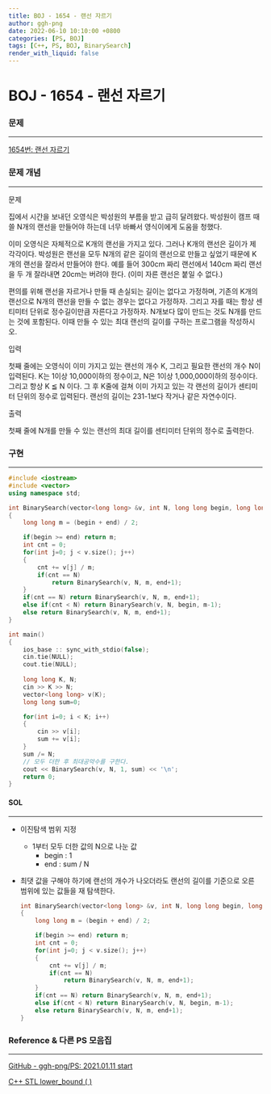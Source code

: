 ```yaml
---
title: BOJ - 1654 - 랜선 자르기
author: ggh-png
date: 2022-06-10 10:10:00 +0800
categories: [PS, BOJ]
tags: [C++, PS, BOJ, BinarySearch]
render_with_liquid: false
---
```

# BOJ - 1654 - 랜선 자르기

### 문제

---

[1654번: 랜선 자르기](https://www.acmicpc.net/problem/1654)

### 문제 개념

---

문제

집에서 시간을 보내던 오영식은 박성원의 부름을 받고 급히 달려왔다. 박성원이 캠프 때 쓸 N개의 랜선을 만들어야 하는데 너무 바빠서 영식이에게 도움을 청했다.

이미 오영식은 자체적으로 K개의 랜선을 가지고 있다. 그러나 K개의 랜선은 길이가 제각각이다. 박성원은 랜선을 모두 N개의 같은 길이의 랜선으로 만들고 싶었기 때문에 K개의 랜선을 잘라서 만들어야 한다. 예를 들어 300cm 짜리 랜선에서 140cm 짜리 랜선을 두 개 잘라내면 20cm는 버려야 한다. (이미 자른 랜선은 붙일 수 없다.)

편의를 위해 랜선을 자르거나 만들 때 손실되는 길이는 없다고 가정하며, 기존의 K개의 랜선으로 N개의 랜선을 만들 수 없는 경우는 없다고 가정하자. 그리고 자를 때는 항상 센티미터 단위로 정수길이만큼 자른다고 가정하자. N개보다 많이 만드는 것도 N개를 만드는 것에 포함된다. 이때 만들 수 있는 최대 랜선의 길이를 구하는 프로그램을 작성하시오.

입력

첫째 줄에는 오영식이 이미 가지고 있는 랜선의 개수 K, 그리고 필요한 랜선의 개수 N이 입력된다. K는 1이상 10,000이하의 정수이고, N은 1이상 1,000,000이하의 정수이다. 그리고 항상 K ≦ N 이다. 그 후 K줄에 걸쳐 이미 가지고 있는 각 랜선의 길이가 센티미터 단위의 정수로 입력된다. 랜선의 길이는 231-1보다 작거나 같은 자연수이다.

출력

첫째 줄에 N개를 만들 수 있는 랜선의 최대 길이를 센티미터 단위의 정수로 출력한다.

### 구현

---

```cpp
#include <iostream>
#include <vector>
using namespace std;

int BinarySearch(vector<long long> &v, int N, long long begin, long long end)
{
    long long m = (begin + end) / 2;

    if(begin >= end) return m;
    int cnt = 0;
    for(int j=0; j < v.size(); j++)
    {
        cnt += v[j] / m;
        if(cnt == N)
            return BinarySearch(v, N, m, end+1);
    }    
    if(cnt == N) return BinarySearch(v, N, m, end+1);
    else if(cnt < N) return BinarySearch(v, N, begin, m-1);
    else return BinarySearch(v, N, m, end+1);
}

int main()
{
    ios_base :: sync_with_stdio(false); 
    cin.tie(NULL); 
    cout.tie(NULL);
  
    long long K, N;
    cin >> K >> N;
    vector<long long> v(K);
    long long sum=0;

    for(int i=0; i < K; i++)
    {
        cin >> v[i];
        sum += v[i];
    }
    sum /= N;
    // 모두 더한 후 최대공약수를 구한다. 
    cout << BinarySearch(v, N, 1, sum) << '\n';
    return 0;
}
```

#### SOL

---

- 이진탐색 범위 지정
    - 1부터 모두 더한 값의 N으로 나눈 값
        - begin : 1
        - end : sum / N
- 최댓 값을 구해야 하기에 랜선의 개수가 나오더라도 랜선의 길이를 기준으로 오른 범위에 있는 값들을 재 탐색한다.
    
    ```cpp
    int BinarySearch(vector<long long> &v, int N, long long begin, long long end)
    {
        long long m = (begin + end) / 2;
    
        if(begin >= end) return m;
        int cnt = 0;
        for(int j=0; j < v.size(); j++)
        {
            cnt += v[j] / m;
            if(cnt == N)
                return BinarySearch(v, N, m, end+1);
        }    
        if(cnt == N) return BinarySearch(v, N, m, end+1);
        else if(cnt < N) return BinarySearch(v, N, begin, m-1);
        else return BinarySearch(v, N, m, end+1);
    }
    ```
    

### Reference & 다른 PS 모음집

---

[GitHub - ggh-png/PS: 2021.01.11 start](https://github.com/ggh-png/PS)

[C++ STL lower_bound ( )](https://ggh-png.github.io/posts/cpp-stl-lowerBound/)